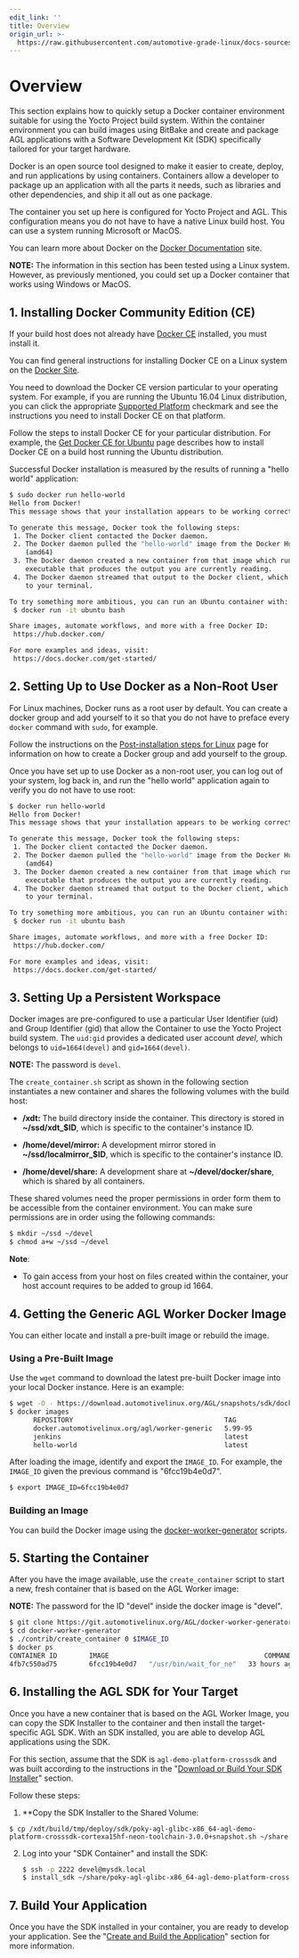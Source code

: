 ```yaml
---
edit_link: ''
title: Overview
origin_url: >-
  https://raw.githubusercontent.com/automotive-grade-linux/docs-sources/halibut/docs/getting-started/docker-container-setup.md
---
```


<!-- WARNING: This file is generated by fetch_docs.js using /home/boron/Documents/AGL/docs-webtemplate/site/_data/tocs/getting_started/halibut/image-development-workflow-getting-started-book.yml -->

# Overview

This section explains how to quickly setup a Docker container environment
suitable for using the Yocto Project build system.
Within the container environment you can build images using BitBake
and create and package AGL applications with a Software Development
Kit (SDK) specifically tailored for your target hardware.

Docker is an open source tool designed to make it easier to create, deploy,
and run applications by using containers.
Containers allow a developer to package up an application with all
the parts it needs, such as libraries and other dependencies, and ship
it all out as one package.

The container you set up here is configured for Yocto Project and AGL.
This configuration means you do not have to have a native Linux build
host.
You can use a system running Microsoft or MacOS.

You can learn more about Docker on the
[Docker Documentation](https://docs.docker.com/) site.

**NOTE:** The information in this section has been tested using a Linux
system.
However, as previously mentioned, you could set up a Docker container
that works using Windows or MacOS.

## 1. Installing Docker Community Edition (CE)

If your build host does not already have
[Docker CE](https://docs.docker.com/install/) installed, you must install it.

You can find general instructions for installing Docker CE on a Linux system
on the [Docker Site](https://docs.docker.com/engine/installation/linux/).

You need to download the Docker CE version particular to your operating system.
For example, if you are running the Ubuntu 16.04 Linux distribution, you can
click the appropriate
[Supported Platform](https://docs.docker.com/install/#supported-platforms) checkmark
and see the instructions you need to install Docker CE on that platform.

Follow the steps to install Docker CE for your particular distribution.
For example, the
[Get Docker CE for Ubuntu](https://docs.docker.com/install/linux/docker-ce/ubuntu/)
page describes how to install Docker CE on a build host running the Ubuntu
distribution.

Successful Docker installation is measured by the results of running a "hello world"
application:

```bash
$ sudo docker run hello-world
Hello from Docker!
This message shows that your installation appears to be working correctly.

To generate this message, Docker took the following steps:
 1. The Docker client contacted the Docker daemon.
 2. The Docker daemon pulled the "hello-world" image from the Docker Hub.
    (amd64)
 3. The Docker daemon created a new container from that image which runs the
    executable that produces the output you are currently reading.
 4. The Docker daemon streamed that output to the Docker client, which sent it
    to your terminal.

To try something more ambitious, you can run an Ubuntu container with:
 $ docker run -it ubuntu bash

Share images, automate workflows, and more with a free Docker ID:
 https://hub.docker.com/

For more examples and ideas, visit:
 https://docs.docker.com/get-started/
```

## 2. Setting Up to Use Docker as a Non-Root User

For Linux machines, Docker runs as a root user by default.
You can create a docker group and add yourself to it so that you do not
have to preface every `docker` command with `sudo`, for example.

Follow the instructions on the
[Post-installation steps for Linux](https://docs.docker.com/install/linux/linux-postinstall/)
page for information on how to create a Docker group and add yourself to the group.

Once you have set up to use Docker as a non-root user, you can log out of your
system, log back in, and run the "hello world" application again to verify you
do not have to use root:

```bash
$ docker run hello-world
Hello from Docker!
This message shows that your installation appears to be working correctly.

To generate this message, Docker took the following steps:
 1. The Docker client contacted the Docker daemon.
 2. The Docker daemon pulled the "hello-world" image from the Docker Hub.
    (amd64)
 3. The Docker daemon created a new container from that image which runs the
    executable that produces the output you are currently reading.
 4. The Docker daemon streamed that output to the Docker client, which sent it
    to your terminal.

To try something more ambitious, you can run an Ubuntu container with:
 $ docker run -it ubuntu bash

Share images, automate workflows, and more with a free Docker ID:
 https://hub.docker.com/

For more examples and ideas, visit:
 https://docs.docker.com/get-started/
```

## 3. Setting Up a Persistent Workspace

Docker images are pre-configured to use a particular User Identifier (uid) and
Group Identifier (gid) that allow the Container to use the Yocto Project
build system.
The `uid:gid` provides a dedicated user account *devel*,
which belongs to `uid=1664(devel)` and `gid=1664(devel)`.

**NOTE:** The password is `devel`.

The `create_container.sh` script as shown in the following
section instantiates a new container and shares the following
volumes with the build host:

* **/xdt:**
  The build directory inside the container.
  This directory is stored in **~/ssd/xdt_$ID**, which is specific to
  the container's instance ID.

* **/home/devel/mirror:**
  A development mirror stored in **~/ssd/localmirror_$ID**,
  which is specific to the container's instance ID.

* **/home/devel/share:**
  A development share at **~/devel/docker/share**, which is shared
  by all containers.

These shared volumes need the proper permissions in order form them
to be accessible from the container environment.
You can make sure permissions are in order using the following commands:

```bash
$ mkdir ~/ssd ~/devel
$ chmod a+w ~/ssd ~/devel
```

**Note**:

* To gain access from your host on files created within the container, your
   host account requires to be added to group id 1664.

## 4. Getting the Generic AGL Worker Docker Image

You can either locate and install a pre-built image or rebuild the image.

### Using a Pre-Built Image

Use the `wget` command to download the latest pre-built Docker image
into your local Docker instance.
Here is an example:

```bash
$ wget -O - https://download.automotivelinux.org/AGL/snapshots/sdk/docker/docker_agl_worker-latest.tar.xz | docker load
$ docker images
      REPOSITORY                                      TAG                 IMAGE ID            CREATED             SIZE
      docker.automotivelinux.org/agl/worker-generic   5.99-95             6fcc19b4e0d7        2 weeks ago         1.56GB
      jenkins                                         latest              55720d63e328        5 weeks ago         711.9 MB
      hello-world                                     latest              c54a2cc56cbb        5 months ago        1.848 kB
```

After loading the image, identify and export the `IMAGE_ID`.
For example, the `IMAGE_ID` given the previous command is "6fcc19b4e0d7".

```bash
$ export IMAGE_ID=6fcc19b4e0d7
```

### Building an Image

You can build the Docker image using the
[docker-worker-generator](https://git.automotivelinux.org/AGL/docker-worker-generator/)
scripts.

## 5. Starting the Container

After you have the image available, use the
`create_container` script to start a new, fresh container that is
based on the AGL Worker image:

**NOTE:**
The password for the ID "devel" inside the docker image is "devel".

```bash
$ git clone https://git.automotivelinux.org/AGL/docker-worker-generator
$ cd docker-worker-generator
$ ./contrib/create_container 0 $IMAGE_ID
$ docker ps
CONTAINER ID        IMAGE                                       COMMAND                  CREATED             STATUS              PORTS                                                                                        NAMES
4fb7c550ad75        6fcc19b4e0d7   "/usr/bin/wait_for_ne"   33 hours ago        Up 33 hours         0.0.0.0:2222->22/tcp, 0.0.0.0:69->69/udp, 0.0.0.0:8000->8000/tcp, 0.0.0.0:10809->10809/tcp   agl-worker-odin-0-sdx
```

## 6. Installing the AGL SDK for Your Target

Once you have a new container that is based on the AGL Worker Image, you
can copy the SDK Installer to the container and then install
the target-specific AGL SDK.
With an SDK installed, you are able to develop AGL applications
using the SDK.

For this section, assume that the SDK is `agl-demo-platform-crosssdk` and was built
according to the instructions in the
"[Download or Build Your SDK Installer](./app-workflow-sdk.html)"
section.

Follow these steps:

1. **Copy the SDK Installer to the Shared Volume:

<!--

This is part of the example from the original file.
It shows building out the SDK from a container.

For example, we could have built the SDK from another worker container listening with SSH on port 2223:

```bash
create_container 1;
ssh -p 2223 devel@mybuilder.local;
... [ prepare build environment ] ...
bitbake agl-demo-platform-crosssdk;
... [ build happens in /xdt/build ] ...
```
-->

   ```
   $ cp /xdt/build/tmp/deploy/sdk/poky-agl-glibc-x86_64-agl-demo-platform-crosssdk-cortexa15hf-neon-toolchain-3.0.0+snapshot.sh ~/share
   ```

2. Log into your "SDK Container" and install the SDK:

   ```bash
   $ ssh -p 2222 devel@mysdk.local
   $ install_sdk ~/share/poky-agl-glibc-x86_64-agl-demo-platform-crosssdk-cortexa15hf-neon-toolchain-3.0.0+snapshot.sh
   ```

## 7. Build Your Application

Once you have the SDK installed in your container, you are ready
to develop your application.
See the
"[Create and Build the Application](./app-workflow-build-app.html)"
section for more information.


<!--

This stuff is leftover from the original file.
It is pretty generic and I don't think we need to retain it.

First, you must source the SDK environment you wish to use (you MUST repeat this step each time you open a new shell):

```bash
source /xdt/sdk/environment-setup-<your_target>
```

You're then ready to go: get the sources, run the builds ...

```bash
git clone <your repo for your app>;
cd <your app>;
cmake; make; make package;
```

-->
